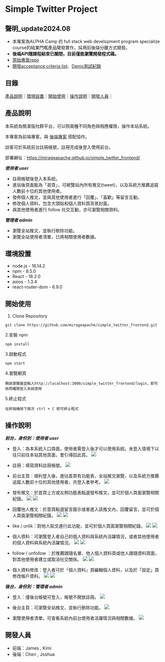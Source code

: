 # Simple Twitter Project

## 聲明_update2024.08
- 本專案為ALPHA Camp 的 full stack web development program specialize course的結業門檻產品開發實作，採用前後端分離方式開發。
- **後端API隨課程結束已關閉，目前僅能瀏覽開發程式碼。**
- [原始專案repo](https://github.com/mirageapache/simple_twitter_frontend)
- [開發acceptance criteria list](https://docs.google.com/spreadsheets/d/1sJZCAMPeInURLSSBNqYx5XxCH0_ryFrYupM4pAoISp0/edit#gid=0)、[Demo測試紀錄](https://docs.google.com/spreadsheets/d/1sJZCAMPeInURLSSBNqYx5XxCH0_ryFrYupM4pAoISp0/edit?gid=861255137#gid=861255137)

## 目錄
[產品說明](#產品說明)｜[環境設置](#環境設置)｜[開始使用](#開始使用)｜[操作說明](#操作說明)｜[開發人員](#開發人員)｜


## 產品說明

本系統為簡潔版社群平台，可以照兩種不同角色與相應權限，操作本站系統。

本專案為前端專案，與 [後端專案](https://github.com/JoshuaLiuTw/twitter-api-2020)
搭配協作。

訪客可於系統前台註冊帳號，註冊完成後登入使用前台。

部署網址：https://mirageapache.github.io/simple_twitter_frontend/

**_使用者 user_**

- 註冊帳號後登入本系統。
- 進站後頁面能為「首頁」，可總覽站內所有推文(tweet)，以及系統方推薦追蹤人數前十位的其他使用者。
- 發佈個人推文，並與其他使用者進行「回覆」、「喜歡」等留言互動。
- 修改個人資料，包含大頭貼和個人資料頁背景封面。
- 與其他使用者進行 follow 社交互動，亦可瀏覽相關資料。

**_管理者 admin_**

- 瀏覽全站推文，並執行刪除功能。
- 瀏覽全站使用者清單，已將相關使用者數據。

## 環境設置

- node.js - 16.14.2
- npm - 8.5.0
- React - 18.2.0
- axios - 1.3.4
- react-router-dom - 6.9.0

## 開始使用

1. Clone Repository

```
git clone https://github.com/mirageapache/simple_twitter_frontend.git
```

2.安裝 npm

```
npm install
```

3.啟動程式

```
npm start
```

4.瀏覽網頁

```
開啟瀏覽器並輸入http://localhost:3000/simple_twitter_frontend/login，即可依照權限登入系統使用
```

5.終止程式

```
在終端機按下兩次 ctrl + C 即可終止程式
```

## 操作說明

**_前台，身份別：使用者 user_**

- 登入：為本系統入口頁面，使用者需登入後才可以使用系統。未登入情境下以往只前往本站其他頁面，會引導回此頁。
  ![](https://i.imgur.com/FSqoIIc.png)

- 註冊：填寫資料註冊帳號。
  ![](https://i.imgur.com/B0GvboC.png)

- 前台主頁：順利登入後，進佔首頁有功能表，全站推文瀏覽，以及系統方推薦追蹤人數前十位的其他使用者，共登入者參考。
  ![](https://i.imgur.com/Pd9LYI4.png)

- 發布推文：於首頁上方或左側功能表點選發布推文，並可於個人頁面瀏覽相關紀錄。
  ![](https://i.imgur.com/kZFeJJb.png)
  ![](https://i.imgur.com/nJzDf5p.png)

- 回覆他人推文：於首頁點選留言圖示或者進入該推文內，回覆留言，並可於個人頁面瀏覽相關紀錄。
  ![](https://i.imgur.com/J7akbRv.png)
  ![](https://i.imgur.com/AZGYN3D.png)

- like / unlik：對他人貼文進行此功能，並可於個人頁面瀏覽相關紀錄。
  ![](https://i.imgur.com/lKlXFOQ.png)
  ![](https://i.imgur.com/D8WSRSG.png)

- 個人資料：可瀏覽登入者自己的個人資料與系統內活躍情況，或者其他使用者的個人資料與系統內活躍情況。
  ![](https://i.imgur.com/ZPXwMAK.png)
  ![](https://i.imgur.com/MLSF4Ka.png)

- follow / unfollow ：於推薦跟隨名單、他人個人資料頁或他人跟隨資料頁面，對其他使用者建立或取消社交關係。
  ![](https://i.imgur.com/N1IDSKR.png)
  ![](https://i.imgur.com/vVFDNa2.png)

- 個人資料修改：登入者可於「個人資料」頁編輯個人資料，以及於「設定」頁修改帳戶資料。
  ![](https://i.imgur.com/jC2VmS3.png)
  ![](https://i.imgur.com/AyE6Zea.png)

**_後台，身份別：管理者 admin_**

- 登入：僅後台帳號可登入，帳號不開放註冊。
  ![](https://i.imgur.com/oyGKtRM.png)

- 後台主頁：可瀏覽全站推文，並執行刪除功能。
  ![](https://i.imgur.com/jTWhqV7.png)

- 瀏覽使用者清單，可查看系統內前台使用者活躍情況與相關數據。
  ![](https://i.imgur.com/BO8KO04.png)

## 開發人員

- 前端：James , Kimi
- 後端：Chen , Joshua
